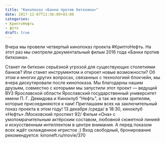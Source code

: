 ```yaml
---
title: "Кинопоказ «Банки против биткоина»"
date: 2017-12-07T11:56:09+03:00
categories:
- КриптоНефть
- фото
draft: true
---
```

Вчера мы провели четвертый кинопоказ проекта #КриптоНефть. На этот раз мы смотрели документальный фильм 2016 года «Банки против биткоина».
<!--more-->

Станет ли биткоин серьёзной угрозой для существующих столетиями банков? Или станет инструментом и откроет новые возможности? Об этом и многих других вопросах, связанных с технологией блокчейн, мы вчера дискутировали после кинопоказа.
Мы благодарны нашим друзьям, совместно с которыми мы запустили этот проект — ведущий ВУЗ Ярославской области Ярославский государственный университет имени П. Г. Демидова и Киноклуб "Нефть", а так же всем зрителям, которые присоединяются к нам!
Приглашаем всех на заключительный показ проекта в этом году! 13 декабря /среда/ в 18:30, киноклуб «Нефть» /Московский проспект 92/
Фильм «Она» с умопомрачительным актёрским составом, любовной сюжетной линией и искусственным интеллектом в центре внимания. А перед показом всех ждёт охлажденное игристое ;)
Вход свободный, бронирование рекомендуется: kinoneft.ru/movie/370
